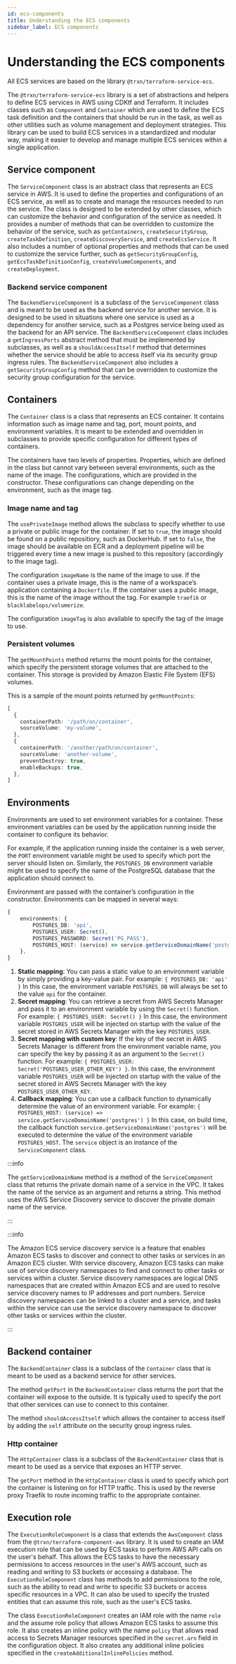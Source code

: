 ```yaml
---
id: ecs-components
title: Understanding the ECS components
sidebar_label: ECS components
---
```


# Understanding the ECS components

All ECS services are based on the library `@trxn/terraform-service-ecs`.

The `@trxn/terraform-service-ecs` library is a set of abstractions and helpers to define ECS services in AWS using CDKtf and Terraform. It includes classes such as `Component` and `Container` which are used to define the ECS task definition and the containers that should be run in the task, as well as other utilities such as volume management and deployment strategies. This library can be used to build ECS services in a standardized and modular way, making it easier to develop and manage multiple ECS services within a single application.

## Service component

The `ServiceComponent` class is an abstract class that represents an ECS service in AWS. It is used to define the properties and configurations of an ECS service, as well as to create and manage the resources needed to run the service. The class is designed to be extended by other classes, which can customize the behavior and configuration of the service as needed. It provides a number of methods that can be overridden to customize the behavior of the service, such as `getContainers`, `createSecurityGroup`, `createTaskDefinition`, `createDiscoveryService`, and `createEcsService`. It also includes a number of optional properties and methods that can be used to customize the service further, such as `getSecurityGroupConfig`, `getEcsTaskDefinitionConfig`, `createVolumeComponents`, and `createDeployment`.

### Backend service component

The `BackendServiceComponent` is a subclass of the `ServiceComponent` class and is meant to be used as the backend service for another service. It is designed to be used in situations where one service is used as a dependency for another service, such as a Postgres service being used as the backend for an API service. The `BackendServiceComponent` class includes a `getIngressPorts` abstract method that must be implemented by subclasses, as well as a `shouldAccessItself` method that determines whether the service should be able to access itself via its security group ingress rules. The `BackendServiceComponent` also includes a `getSecurityGroupConfig` method that can be overridden to customize the security group configuration for the service.

## Containers

The `Container` class is a class that represents an ECS container. It contains information such as image name and tag, port, mount points, and environment variables. It is meant to be extended and overridden in subclasses to provide specific configuration for different types of containers.

The containers have two levels of properties. Properties, which are defined in the class but cannot vary between several environments, such as the name of the image. The configurations, which are provided in the constructor. These configurations can change depending on the environment, such as the image tag.

### Image name and tag

The `usePrivateImage` method allows the subclass to specify whether to use a private or public image for the container. If set to `true`, the image should be found on a public repositiory, such as DockerHub. If set to `false`, the image should be available on ECR and a deployment pipeline will be triggered every time a new image is pushed to this repository (accordingly to the image tag).

The configuration `imageName` is the name of the image to use. If the container uses a private image, this is the name of a workspace’s application containing a `Dockerfile`. If the container uses a public image, this is the name of the image without the tag. For example `traefik` or `blacklabelops/volumerize`.

The configuration `imageTag` is also available to specify the tag of the image to use.

### Persistent volumes

The `getMountPoints` method returns the mount points for the container, which specify the persistent storage volumes that are attached to the container. This storage is provided by Amazon Elastic File System (EFS) volumes.

This is a sample of the mount points returned by `getMountPoints`:

```typescript
[
  {
    containerPath: '/path/on/container',
    sourceVolume: 'my-volume',
  },
  {
    containerPath: '/another/path/on/container',
    sourceVolume: 'another-volume',
    preventDestroy: true,
    enableBackups: true,
  },
]
```

## Environments

Environments are used to set environment variables for a container. These environment variables can be used by the application running inside the container to configure its behavior.

For example, if the application running inside the container is a web server, the `PORT` environment variable might be used to specify which port the server should listen on. Similarly, the `POSTGRES_DB` environment variable might be used to specify the name of the PostgreSQL database that the application should connect to.

Environment are passed with the container’s configuration in the constructor. Environments can be mapped in several ways:

```typescript
{
	environments: {
		POSTGRES_DB: 'api',
		POSTGRES_USER: Secret(),
		POSTGRES_PASSWORD: Secret('PG_PASS'),
		POSTGRES_HOST: (service) => service.getServiceDomainName('postgres'),
	},
}
```

1. **Static mapping**: You can pass a static value to an environment variable by simply providing a key-value pair. For example: `{ POSTGRES_DB: 'api' }` In this case, the environment variable `POSTGRES_DB` will always be set to the value `api` for the container.
2. **Secret mapping**: You can retrieve a secret from AWS Secrets Manager and pass it to an environment variable by using the `Secret()` function. For example: `{ POSTGRES_USER: Secret() }` In this case, the environment variable `POSTGRES_USER` will be injected on startup with the value of the secret stored in AWS Secrets Manager with the key `POSTGRES_USER`.
3. **Secret mapping with custom key**: If the key of the secret in AWS Secrets Manager is different from the environment variable name, you can specify the key by passing it as an argument to the `Secret()` function. For example: `{ POSTGRES_USER: Secret('POSTGRES_USER_OTHER_KEY') }`. In this case, the environment variable `POSTGRES_USER` will be injected on startup with the value of the secret stored in AWS Secrets Manager with the key `POSTGRES_USER_OTHER_KEY`.
4. **Callback mapping**: You can use a callback function to dynamically determine the value of an environment variable. For example: `{ POSTGRES_HOST: (service) => service.getServiceDomainName('postgres') }` In this case, on build time, the callback function `service.getServiceDomainName('postgres')` will be executed to determine the value of the environment variable `POSTGRES_HOST`. The `service` object is an instance of the `ServiceComponent` class.

:::info

The `getServiceDomainName` method is a method of the `ServiceComponent` class that returns the private domain name of a service in the VPC. It takes the name of the service as an argument and returns a string. This method uses the AWS Service Discovery service to discover the private domain name of the service.

:::

:::info

The Amazon ECS service discovery service is a feature that enables Amazon ECS tasks to discover and connect to other tasks or services in an Amazon ECS cluster. With service discovery, Amazon ECS tasks can make use of service discovery namespaces to find and connect to other tasks or services within a cluster. Service discovery namespaces are logical DNS namespaces that are created within Amazon ECS and are used to resolve service discovery names to IP addresses and port numbers. Service discovery namespaces can be linked to a cluster and a service, and tasks within the service can use the service discovery namespace to discover other tasks or services within the cluster.

:::

## Backend container

The `BackendContainer` class is a subclass of the `Container` class that is meant to be used as a backend service for other services.

The method `getPort` in the `BackendContainer` class returns the port that the container will expose to the outside. It is typically used to specify the port that other services can use to connect to this container.

The method `shouldAccessItself` which allows the container to access itself by adding the `self` attribute on the security group ingress rules.

### Http container

The `HttpContainer` class is a subclass of the `BackendContainer` class that is meant to be used as a service that exposes an HTTP server.

The `getPort` method in the `HttpContainer` class is used to specify which port the container is listening on for HTTP traffic. This is used by the reverse proxy Traefik to route incoming traffic to the appropriate container.

## Execution role

The `ExecutionRoleComponent` is a class that extends the `AwsComponent` class from the `@trxn/terraform-component-aws` library. It is used to create an IAM execution role that can be used by ECS tasks to perform AWS API calls on the user's behalf. This allows the ECS tasks to have the necessary permissions to access resources in the user's AWS account, such as reading and writing to S3 buckets or accessing a database. The `ExecutionRoleComponent` class has methods to add permissions to the role, such as the ability to read and write to specific S3 buckets or access specific resources in a VPC. It can also be used to specify the trusted entities that can assume this role, such as the user's ECS tasks.

The class `ExecutionRoleComponent` creates an IAM role with the name `role` and the assume role policy that allows Amazon ECS tasks to assume this role. It also creates an inline policy with the name `policy` that allows read access to Secrets Manager resources specified in the `secret.arn` field in the configuration object. It also creates any additional inline policies specified in the `createAdditionalInlinePolicies` method.
